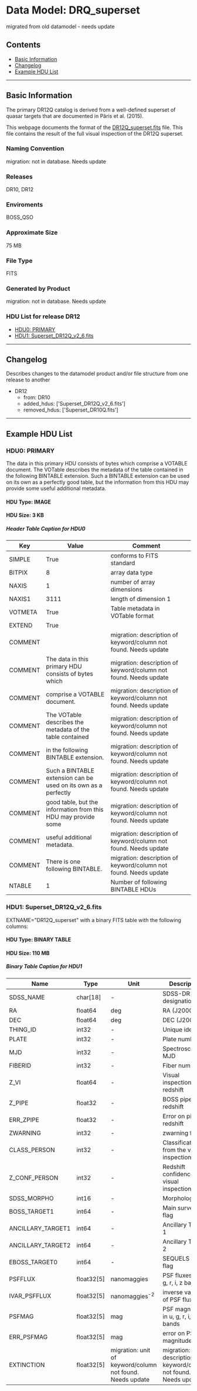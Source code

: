 # Data Model: DRQ_superset


migrated from old datamodel - needs update


## Contents
- [Basic Information](#basic-information)
- [Changelog](#changelog)
- [Example HDU List](#example-hdu-list)


---

## Basic Information
The primary DR12Q catalog is derived from a well-defined superset of quasar targets that are documented in Pâris et al. (2015).


<p>
This webpage documents the format of the
<a href="/sas/dr13/env/BOSS_QSO/DR12Q/DR12Q_superset.fits">DR12Q_superset.fits</a> file.
This file contains the result of the full visual inspection of the DR12Q superset.
</p>

### Naming Convention
migration: not in database. Needs update

### Releases
DR10, DR12

### Enviroments
BOSS_QSO

### Approximate Size
75 MB

### File Type
FITS

### Generated by Product
migration: not in database. Needs update

### HDU List for release DR12
  - [HDU0: PRIMARY](#hdu0-primary)
  - [HDU1: Superset_DR12Q_v2_6.fits](#hdu1-superset_dr12q_v2_6.fits)


---

## Changelog
Describes changes to the datamodel product and/or file structure from one release to another
 - DR12
   - from: DR10
   - added_hdus: ['Superset_DR12Q_v2_6.fits']
   - removed_hdus: ['Superset_DR10Q.fits']

---
## Example HDU List


### HDU0: PRIMARY
The data in this primary HDU consists of bytes which
comprise a VOTABLE document.
The VOTable describes the metadata of the table contained
in the following BINTABLE extension.
Such a BINTABLE extension can be used on its own as a perfectly
good table, but the information from this HDU may provide some
useful additional metadata.

#### HDU Type: IMAGE
#### HDU Size:  3 KB

##### Header Table Caption for HDU0
Key | Value | Comment | |
| --- | --- | --- | --- |
| SIMPLE | True | conforms to FITS standard |
| BITPIX | 8 | array data type |
| NAXIS | 1 | number of array dimensions |
| NAXIS1 | 3111 | length of dimension 1 |
| VOTMETA | True | Table metadata in VOTable format |
| EXTEND | True |  |
| COMMENT |  | migration: description of keyword/column not found. Needs update |
| COMMENT | The data in this primary HDU consists of bytes which | migration: description of keyword/column not found. Needs update |
| COMMENT | comprise a VOTABLE document. | migration: description of keyword/column not found. Needs update |
| COMMENT | The VOTable describes the metadata of the table contained | migration: description of keyword/column not found. Needs update |
| COMMENT | in the following BINTABLE extension. | migration: description of keyword/column not found. Needs update |
| COMMENT | Such a BINTABLE extension can be used on its own as a perfectly | migration: description of keyword/column not found. Needs update |
| COMMENT | good table, but the information from this HDU may provide some | migration: description of keyword/column not found. Needs update |
| COMMENT | useful additional metadata. | migration: description of keyword/column not found. Needs update |
| COMMENT | There is one following BINTABLE. | migration: description of keyword/column not found. Needs update |
| NTABLE | 1 | Number of following BINTABLE HDUs |



### HDU1: Superset_DR12Q_v2_6.fits
EXTNAME="DR12Q_superset" with a binary FITS table with the following columns:

#### HDU Type: BINARY TABLE
#### HDU Size:  110 MB

##### Binary Table Caption for HDU1
Name | Type | Unit | Description |
| --- | --- | --- | --- |
 | SDSS_NAME | char[18] | - | SDSS-DR12 designation |
 | RA | float64 | deg | RA (J2000) |
 | DEC | float64 | deg | DEC (J2000) |
 | THING_ID | int32 | - | Unique identifier |
 | PLATE | int32 | - | Plate number |
 | MJD | int32 | - | Spectroscopic MJD |
 | FIBERID | int32 | - | Fiber number |
 | Z_VI | float64 | - | Visual inspection redshift |
 | Z_PIPE | float32 | - | BOSS pipeline redshift |
 | ERR_ZPIPE | float32 | - | Error on pipeline redshift |
 | ZWARNING | int32 | - | zwarning flag |
 | CLASS_PERSON | int32 | - | Classification from the visual inspection |
 | Z_CONF_PERSON | int32 | - | Redshift confidence from visual inspection |
 | SDSS_MORPHO | int16 | - | Morphology flag |
 | BOSS_TARGET1 | int64 | - | Main survey TS flag |
 | ANCILLARY_TARGET1 | int64 | - | Ancillary TS flag 1 |
 | ANCILLARY_TARGET2 | int64 | - | Ancillary TS flag 2 |
 | EBOSS_TARGET0 | int64 | - | SEQUELS TS flag |
 | PSFFLUX | float32[5] | nanomaggies | PSF fluxes in u, g, r, i, z bands |
 | IVAR_PSFFLUX | float32[5] | nanomaggies<sup>-2</sup> | inverse variance of PSF fluxes |
 | PSFMAG | float32[5] | mag | PSF magnitudes in u, g, r, i, z bands |
 | ERR_PSFMAG | float32[5] | mag | error on PSF magnitudes |
 | EXTINCTION | float32[5] | migration: unit of keyword/column not found. Needs update | migration: description of keyword/column not found. Needs update |


